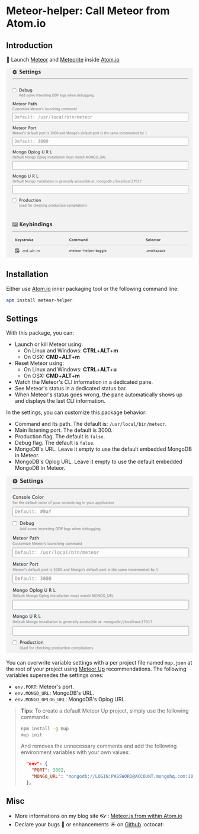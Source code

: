 # Meteor-helper: Call Meteor from Atom.io

## Introduction
:rocket: Launch [Meteor](https://www.meteor.com/)
and [Meteorite](https://atmospherejs.com/) inside [Atom.io](https://atom.io/)

![Meteor.js from Atom.io](https://raw.githubusercontent.com/PEM--/meteor-helper/master/assets/capture.png)

## Installation
Either use [Atom.io](https://atom.io/) inner packaging tool or the following
command line:
```bash
apm install meteor-helper
```

## Settings
With this package, you can:
* Launch or kill Meteor using:
  * On Linux and Windows: **CTRL**+**ALT**+**m**
  * On OSX: **CMD**+**ALT**+**m**
* Reset Meteor using:
  * On Linux and Windows: **CTRL**+**ALT**+**u**
  * On OSX: **CMD**+**ALT**+**m**
* Watch the Meteor's CLI information in a dedicated pane.
* See Meteor's status in a dedicated status bar.
* When Meteor's status goes wrong, the pane automatically shows up and displays
  the last CLI information.

In the settings, you can customize this package behavior:
* Command and its path. The default is: `/usr/local/bin/meteor`.
* Main listening port. The default is 3000.
* Production flag. The default is `false`.
* Debug flag. The default is `false`.
* MongoDB's URL. Leave it empty to use the default embedded MongoDB in Meteor.
* MongoDB's Oplog URL. Leave it empty to use the default embedded MongoDB in Meteor.

![Settings](https://raw.githubusercontent.com/PEM--/meteor-helper/master/assets/settings.png)

You can overwrite variable settings with a per project file named `mup.json` at
the root of your project using [Meteor Up](https://github.com/arunoda/meteor-up)
recommendations. The following variables supersedes the settings ones:
* `env.PORT`: Meteor's port.
* `env.MONGO_URL`: MongoDB's URL.
* `env.MONGO_OPLOG_URL`: MongoDB's Oplog URL.

> **Tips**: To create a default Meteor Up project, simply use the following
> commands:
> ```bash
> npm install -g mup
> mup init
> ```
> And removes the unnecessary comments and add the following environment
> variables with your own values:
> ```json
>   "env": {
>     "PORT": 3002,
>     "MONGO_URL": "mongodb://LOGIN:PASSWORD@ACCOUNT.mongohq.com:10023/MyApp",
>   },
> ```

## Misc
* More informations on my blog site :eyeglasses: : [Meteor.js from within Atom.io](http://pem-musing.blogspot.com/2014/07/meteorjs-from-within-atomio-full-stack.html)
* Declare your bugs :bug: or enhancements :sunny: on
  [Github](https://github.com/PEM--/meteor-helper/issues?state=open) :octocat:
